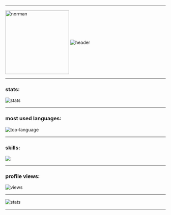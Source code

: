 

---

<img align="center" alt="norman" height="200" src="https://user-images.githubusercontent.com/93557986/191480165-6def95f9-0d1d-4652-8ae4-6f075157c07d.gif" />
<img align="center" alt="header" src="https://readme-typing-svg.demolab.com?font=sans-serif&pause=1000&width=435&lines=Hiii!" />

---

### stats:
<img align="center" alt="stats" src="http://github-readme-streak-stats.herokuapp.com?user=lenard-dumalagan&theme=blood-dark&hide_border=true" />

---

### most used languages:
<img align="center" alt="top-language" src="https://github-readme-stats.vercel.app/api/top-langs/?username=lenard-dumalagan&layout=compact" />

---

### skills: 
<p align="left">
   <img src="https://skillicons.dev/icons?i=mongodb,express,react,nodejs,nextjs,ts" />
</p>

---

### profile views:
<img align="center" alt="views" src="https://komarev.com/ghpvc/?username=lenard-dumalagan&color=red&style=flat-square" />

---

<img align="center" alt="stats" src="https://user-images.githubusercontent.com/93557986/192979756-075530a5-6884-4b43-ab20-b4d37db95221.gif" />

---
